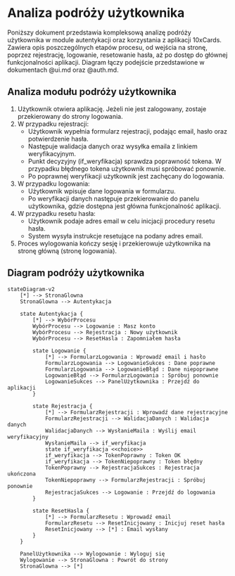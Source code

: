 # Analiza podróży użytkownika

Poniższy dokument przedstawia kompleksową analizę podróży użytkownika w module autentykacji oraz korzystania z aplikacji 10xCards. Zawiera opis poszczególnych etapów procesu, od wejścia na stronę, poprzez rejestrację, logowanie, resetowanie hasła, aż po dostęp do głównej funkcjonalności aplikacji. Diagram łączy podejście przedstawione w dokumentach @ui.md oraz @auth.md.

## Analiza modułu podróży użytkownika

1. Użytkownik otwiera aplikację. Jeżeli nie jest zalogowany, zostaje przekierowany do strony logowania.
2. W przypadku rejestracji:
   - Użytkownik wypełnia formularz rejestracji, podając email, hasło oraz potwierdzenie hasła.
   - Następuje walidacja danych oraz wysyłka emaila z linkiem weryfikacyjnym.
   - Punkt decyzyjny (if_weryfikacja) sprawdza poprawność tokena. W przypadku błędnego tokena użytkownik musi spróbować ponownie.
   - Po poprawnej weryfikacji użytkownik jest zachęcany do logowania.
3. W przypadku logowania:
   - Użytkownik wpisuje dane logowania w formularzu.
   - Po weryfikacji danych następuje przekierowanie do panelu użytkownika, gdzie dostępna jest główna funkcjonalność aplikacji.
4. W przypadku resetu hasła:
   - Użytkownik podaje adres email w celu inicjacji procedury resetu hasła.
   - System wysyła instrukcje resetujące na podany adres email.
5. Proces wylogowania kończy sesję i przekierowuje użytkownika na stronę główną (stronę logowania).

## Diagram podróży użytkownika

```mermaid
stateDiagram-v2
    [*] --> StronaGlowna
    StronaGlowna --> Autentykacja

    state Autentykacja {
        [*] --> WybórProcesu
        WybórProcesu --> Logowanie : Masz konto
        WybórProcesu --> Rejestracja : Nowy użytkownik
        WybórProcesu --> ResetHasla : Zapomniałem hasła

        state Logowanie {
            [*] --> FormularzLogowania : Wprowadź email i hasło
            FormularzLogowania --> LogowanieSukces : Dane poprawne
            FormularzLogowania --> LogowanieBłąd : Dane niepoprawne
            LogowanieBłąd --> FormularzLogowania : Spróbuj ponownie
            LogowanieSukces --> PanelUżytkownika : Przejdź do aplikacji
        }

        state Rejestracja {
            [*] --> FormularzRejestracji : Wprowadź dane rejestracyjne
            FormularzRejestracji --> WalidacjaDanych : Walidacja danych
            WalidacjaDanych --> WysłanieMaila : Wyślij email weryfikacyjny
            WysłanieMaila --> if_weryfikacja
            state if_weryfikacja <<choice>>
            if_weryfikacja --> TokenPoprawny : Token OK
            if_weryfikacja --> TokenNiepoprawny : Token błędny
            TokenPoprawny --> RejestracjaSukces : Rejestracja ukończona
            TokenNiepoprawny --> FormularzRejestracji : Spróbuj ponownie
            RejestracjaSukces --> Logowanie : Przejdź do logowania
        }

        state ResetHasla {
            [*] --> FormularzResetu : Wprowadź email
            FormularzResetu --> ResetInicjowany : Inicjuj reset hasła
            ResetInicjowany --> [*] : Email wysłany
        }
    }

    PanelUżytkownika --> Wylogowanie : Wyloguj się
    Wylogowanie --> StronaGlowna : Powrót do strony
    StronaGlowna --> [*]
```